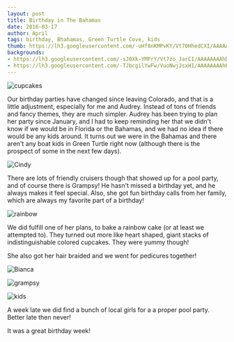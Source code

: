 ```yaml
---
layout: post
title: Birthday in The Bahamas
date: 2016-03-17
author: April
tags: birthday, Bhahamas, Green Turtle Cove, kids
thumb: https://lh3.googleusercontent.com/-uHf8nKMPvKY/Vt70HhedCXI/AAAAAAAAhDY/IgBzZCPgKbU/s640/blogger-image--736706696.jpg
backgrounds:
- https://lh3.googleusercontent.com/-sJ0Xk-YMPrY/Vt7zo_JarCI/AAAAAAAAhDI/JO05H76fQQk/s640/blogger-image--219539040.jpg
- https://lh3.googleusercontent.com/-TJbcgilYwFw/VuoNwjJsxHI/AAAAAAAAhKI/mI27J2bJxd8/s640/blogger-image--2122876611.jpg
---
```


![cupcakes](https://lh3.googleusercontent.com/-sJ0Xk-YMPrY/Vt7zo_JarCI/AAAAAAAAhDI/JO05H76fQQk/s640/blogger-image--219539040.jpg)

Our birthday parties have changed since leaving Colorado, and that is a little adjustment, especially for me and Audrey. Instead of tons of friends and fancy themes, they are much simpler. Audrey has been trying to plan her party since January, and I had to keep reminding her that we didn't know if we would be in Florida or the Bahamas, and we had no idea if there would be any kids around. It turns out we were in the Bahamas and there aren't any boat kids in Green Turtle right now (although there is the prospect of some in the next few days). 

![Cindy](https://lh3.googleusercontent.com/-HSNgF_LEsyo/Vt70nqGqtAI/AAAAAAAAhDs/a8JTAy8ki6c/s640/blogger-image-1118732041.jpg)

There are lots of friendly cruisers though that showed up for a pool party, and of course there is Grampsy! He hasn't missed a birthday yet, and he always makes it feel special. Also, she got fun birthday calls from her family, which are always my favorite part of a birthday! 

![rainbow](https://lh3.googleusercontent.com/-IwcJGqEiN30/Vt7ziK8x1VI/AAAAAAAAhDE/9aTn-6Rv1mY/s640/blogger-image--1123110788.jpg)

We did fulfill one of her plans, to bake a rainbow cake (or at least we attempted to). They turned out more like heart shaped, giant stacks of indistinguishable colored cupcakes. They were yummy though! 

She also got her hair braided and we went for pedicures together! 

![Bianca](https://lh3.googleusercontent.com/-kha2pR-M-bQ/Vt7zv4IvAwI/AAAAAAAAhDM/oYy1pE9RGeY/s640/blogger-image-1574618100.jpg)

![grampsy](https://lh3.googleusercontent.com/-17geKR7NfdQ/Vt7zW0fs8GI/AAAAAAAAhC8/vskzQCi7s0k/s640/blogger-image--391773586.jpg)

![kids](https://lh3.googleusercontent.com/-TJbcgilYwFw/VuoNwjJsxHI/AAAAAAAAhKI/mI27J2bJxd8/s640/blogger-image--2122876611.jpg)

A week late we did find a bunch of local girls for a a proper pool party.  Better late then never!

It was a great birthday week! 

